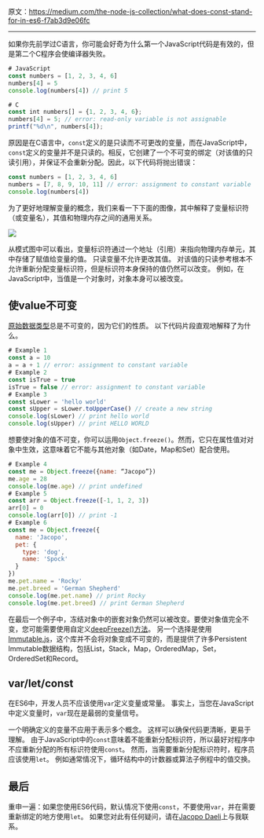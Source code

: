原文：https://medium.com/the-node-js-collection/what-does-const-stand-for-in-es6-f7ab3d9e06fc

----

如果你先前学过C语言，你可能会好奇为什么第一个JavaScript代码是有效的，但是第二个C程序会使编译器失败。

```javascript
# JavaScript
const numbers = [1, 2, 3, 4, 6]
numbers[4] = 5
console.log(numbers[4]) // print 5 
```

```javascript
# C
const int numbers[] = {1, 2, 3, 4, 6};
numbers[4] = 5; // error: read-only variable is not assignable
printf("%d\n", numbers[4]); 
```

原因是在C语言中，`const`定义的是只读而不可更改的变量，而在JavaScript中，`const`定义的变量并不是只读的。相反，它创建了一个不可变的绑定（对该值的只读引用），并保证不会重新分配。因此，以下代码将抛出错误：

```javascript
const numbers = [1, 2, 3, 4, 6]
numbers = [7, 8, 9, 10, 11] // error: assignment to constant variable
console.log(numbers[4])
```

为了更好地理解变量的概念，我们来看一下下面的图像，其中解释了变量标识符（或变量名），其值和物理内存之间的通用关系。

![](http://onvaoy58z.bkt.clouddn.com/const1.png)



从模式图中可以看出，变量标识符通过一个地址（引用）来指向物理内存单元，其中存储了赋值给变量的值。 只读变量不允许更改其值。 对该值的只读参考根本不允许重新分配变量标识符，但是标识符本身保持的值仍然可以改变。 例如，在JavaScript中，当值是一个对象时，对象本身可以被改变。

## 使value不可变

[原始数据类型](https://developer.mozilla.org/en-US/docs/Web/JavaScript/Data_structures)总是不可变的，因为它们的性质。 以下代码片段直观地解释了为什么。

```javascript
# Example 1
const a = 10
a = a + 1 // error: assignment to constant variable
# Example 2
const isTrue = true
isTrue = false // error: assignment to constant variable
# Example 3
const sLower = 'hello world'
const sUpper = sLower.toUpperCase() // create a new string
console.log(sLower) // print hello world
console.log(sUpper) // print HELLO WORLD
```

想要使对象的值不可变，你可以运用`Object.freeze()`。然而，它只在属性值对对象中生效，这意味着它不能与其他对象（如Date，Map和Set）配合使用。

```javascript
# Example 4
const me = Object.freeze({name: “Jacopo”})
me.age = 28
console.log(me.age) // print undefined
# Example 5
const arr = Object.freeze([-1, 1, 2, 3])
arr[0] = 0
console.log(arr[0]) // print -1
# Example 6
const me = Object.freeze({
  name: 'Jacopo', 
  pet: {
    type: 'dog',
    name: 'Spock'
  }
})
me.pet.name = 'Rocky'
me.pet.breed = 'German Shepherd'
console.log(me.pet.name) // print Rocky
console.log(me.pet.breed) // print German Shepherd
```

在最后一个例子中，冻结对象中的嵌套对象仍然可以被改变。要使对象值完全不变，您可能需要使用自定义[deepFreeze()方法](https://developer.mozilla.org/en-US/docs/Web/JavaScript/Reference/Global_Objects/Object/freeze)。 另一个选择是使用[Immutable.js](https://facebook.github.io/immutable-js/)，这个库并不会将对象变成不可变的，而是提供了许多Persistent Immutable数据结构，包括List，Stack，Map，OrderedMap，Set，OrderedSet和Record。

## var/let/const

在ES6中，开发人员不应该使用`var`定义变量或常量。 事实上，当您在JavaScript中定义变量时，`var`现在是最弱的变量信号。

一个明确定义的变量不应用于表示多个概念。 这样可以确保代码更清晰，更易于理解。 由于JavaScript中的`const`意味着不能重新分配标识符，所以最好对程序中不应重新分配的所有标识符使用`const`。 然而，当需要重新分配标识符时，程序员应该使用`let`。 例如通常情况下，循环结构中的计数器或算法子例程中的值交换。

## 最后

重申一遍：如果您使用ES6代码，默认情况下使用`const`，不要使用`var`，并在需要重新绑定的地方使用`let`。 如果您对此有任何疑问，请在[Jacopo Daeli](https://twitter.com/JacopoDaeli)上与我联系。